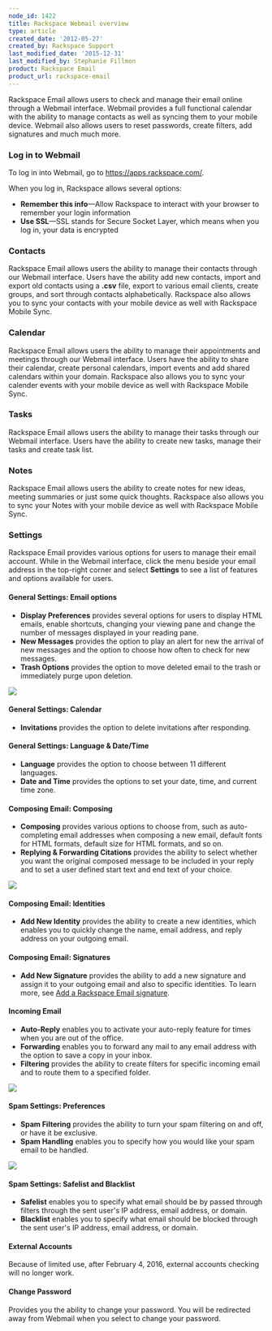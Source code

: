 ```yaml
---
node_id: 1422
title: Rackspace Webmail overview
type: article
created_date: '2012-05-27'
created_by: Rackspace Support
last_modified_date: '2015-12-31'
last_modified_by: Stephanie Fillmon
product: Rackspace Email
product_url: rackspace-email
---
```


Rackspace Email allows users to check and manage their email online
through a Webmail interface. Webmail provides a full functional calendar
with the ability to manage contacts as well as syncing them to your
mobile device. Webmail also allows users to reset passwords, create
filters, add signatures and much much more.

### Log in to Webmail

To log in into Webmail, go to <https://apps.rackspace.com/>.

When you log in, Rackspace allows several options:

- **Remember this info**&mdash;Allow Rackspace to interact with your browser to remember your login information
- **Use SSL**&mdash;SSL stands for Secure Socket Layer, which means when you log in, your data is encrypted

### Contacts

Rackspace Email allows users the ability to manage
their contacts through our Webmail interface. Users have the ability add
new contacts, import and export old contacts using a **.csv** file, export to
various email clients, create groups, and sort through contacts
alphabetically. Rackspace also allows you to sync your contacts with
your mobile device as well with Rackspace Mobile Sync.

### Calendar

Rackspace Email allows users the ability to manage
their appointments and meetings through our Webmail interface. Users
have the ability to share their calendar, create personal calendars,
import events and add shared calendars within your domain. Rackspace
also allows you to sync your calender events with your mobile device as
well with Rackspace Mobile Sync.

### Tasks

Rackspace Email allows users the ability to manage their
tasks through our Webmail interface. Users have the ability to create
new tasks, manage their tasks and create task list.

### Notes

Rackspace Email allows users the ability to create notes
for new ideas, meeting summaries or just some quick thoughts. Rackspace
also allows you to sync your Notes with your mobile device as well with
Rackspace Mobile Sync.

### Settings

Rackspace Email provides various options for users to
manage their email account. While in the Webmail interface, click the menu beside your email address in the top-right corner and select **Settings** to see a list of features and
options available for users.

#### General Settings: Email options

- **Display Preferences** provides several options for users to display HTML emails, enable shortcuts, changing your viewing pane and change the number of messages displayed in your reading pane.
- **New Messages** provides the option to play an alert for new the arrival of new messages and the option to choose how often to check for new messages.
- **Trash Options** provides the option to move deleted email to the trash or immediately purge upon deletion.

![](http://c15043262.r62.cf2.rackcdn.com/Webmail.png)

#### General Settings: Calendar

- **Invitations** provides the option to delete invitations after responding.

#### General Settings: Language & Date/Time

- **Language** provides the option to choose between 11 different languages.
- **Date and Time** provides the options to set your date, time, and current time zone.

#### Composing Email: Composing

- **Composing** provides various options to choose from, such as auto-completing email addresses when composing a new email, default fonts for HTML formats, default size for HTML formats, and so on.
- **Replying & Forwarding Citations** provides the ability to select whether you want the original composed message to be included in your reply and to set a user defined start text and end text of your choice.

![](http://c15043262.r62.cf2.rackcdn.com/Webmail2.png)

#### Composing Email: Identities

- **Add New Identity** provides the ability to create a new identities, which enables you to quickly change the name, email address, and reply address on your outgoing email.

#### Composing Email: Signatures

- **Add New Signature** provides the ability to add a new signature and assign it to your outgoing email and also to specific identities. To learn more, see [Add a Rackspace Email signature](/how-to/adding-a-signature-to-rackspace-email).

#### Incoming Email

- **Auto-Reply** enables you to activate your auto-reply feature for times when you are out of the office.
- **Forwarding** enables you to forward any mail to any email address with the option to save a copy in your inbox.
- **Filtering** provides the ability to create filters for specific incoming email and to route them to a specified folder.

![](http://c15043262.r62.cf2.rackcdn.com/Webmail3.png)

#### Spam Settings: Preferences

- **Spam Filtering** provides the ability to turn your spam filtering on and off, or have it be exclusive.
- **Spam Handling** enables you to specify how you would like your spam email to be handled.

![](http://c15043262.r62.cf2.rackcdn.com/Webmail4.png)

#### Spam Settings: Safelist and Blacklist

- **Safelist** enables you to specify what email should be by passed through filters through the sent user's IP address, email address, or domain.
- **Blacklist** enables you to specify what email should be blocked through the sent user's IP address, email address, or domain.

#### External Accounts

Because of limited use, after February 4, 2016, external accounts checking will no longer work.

#### Change Password

Provides you the ability to change your password. You will be redirected away from Webmail when you select to change your password.
